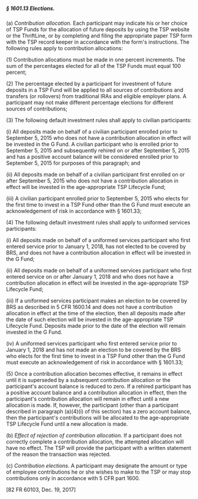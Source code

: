 ##### § 1601.13 Elections. #####

(a) *Contribution allocation.* Each participant may indicate his or her choice of TSP Funds for the allocation of future deposits by using the TSP website or the ThriftLine, or by completing and filing the appropriate paper TSP form with the TSP record keeper in accordance with the form's instructions. The following rules apply to contribution allocations:

(1) Contribution allocations must be made in one percent increments. The sum of the percentages elected for all of the TSP Funds must equal 100 percent;

(2) The percentage elected by a participant for investment of future deposits in a TSP Fund will be applied to all sources of contributions and transfers (or rollovers) from traditional IRAs and eligible employer plans. A participant may not make different percentage elections for different sources of contributions;

(3) The following default investment rules shall apply to civilian participants:

(i) All deposits made on behalf of a civilian participant enrolled prior to September 5, 2015 who does not have a contribution allocation in effect will be invested in the G Fund. A civilian participant who is enrolled prior to September 5, 2015 and subsequently rehired on or after September 5, 2015 and has a positive account balance will be considered enrolled prior to September 5, 2015 for purposes of this paragraph; and

(ii) All deposits made on behalf of a civilian participant first enrolled on or after September 5, 2015 who does not have a contribution allocation in effect will be invested in the age-appropriate TSP Lifecycle Fund;

(iii) A civilian participant enrolled prior to September 5, 2015 who elects for the first time to invest in a TSP Fund other than the G Fund must execute an acknowledgement of risk in accordance with § 1601.33;

(4) The following default investment rules shall apply to uniformed services participants:

(i) All deposits made on behalf of a uniformed services participant who first entered service prior to January 1, 2018, has not elected to be covered by BRS, and does not have a contribution allocation in effect will be invested in the G Fund;

(ii) All deposits made on behalf of a uniformed services participant who first entered service on or after January 1, 2018 and who does not have a contribution allocation in effect will be invested in the age-appropriate TSP Lifecycle Fund;

(iii) If a uniformed services participant makes an election to be covered by BRS as described in 5 CFR 1600.14 and does not have a contribution allocation in effect at the time of the election, then all deposits made after the date of such election will be invested in the age-appropriate TSP Lifecycle Fund. Deposits made prior to the date of the election will remain invested in the G Fund.

(iv) A uniformed services participant who first entered service prior to January 1, 2018 and has not made an election to be covered by the BRS who elects for the first time to invest in a TSP Fund other than the G Fund must execute an acknowledgement of risk in accordance with § 1601.33;

(5) Once a contribution allocation becomes effective, it remains in effect until it is superseded by a subsequent contribution allocation or the participant's account balance is reduced to zero. If a rehired participant has a positive account balance and a contribution allocation in effect, then the participant's contribution allocation will remain in effect until a new allocation is made. If, however, the participant (other than a participant described in paragraph (a)(4)(i) of this section) has a zero account balance, then the participant's contributions will be allocated to the age-appropriate TSP Lifecycle Fund until a new allocation is made.

(b) *Effect of rejection of contribution allocation.* If a participant does not correctly complete a contribution allocation, the attempted allocation will have no effect. The TSP will provide the participant with a written statement of the reason the transaction was rejected.

(c) *Contribution elections.* A participant may designate the amount or type of employee contributions he or she wishes to make to the TSP or may stop contributions only in accordance with 5 CFR part 1600.

[82 FR 60103, Dec. 19, 2017]